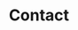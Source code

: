---
title: "Contact"
description : "this is a meta description"

office:
  title : "Contact"
  mobile : "0124857985320"
  email : "OC@optimizedcare.co"
  location : "Riyadh, Saudi Arabia"
  content : "Dont hesitate to contact us. We can be easily reached via email or whatsapp."

# opennig hour
opennig_hour:
  title : "Opening Hours"
  day_time:
    - 24/7
    
    
draft: false
---